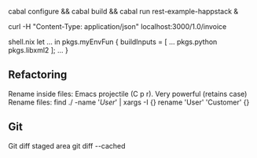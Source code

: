 cabal configure && cabal build && cabal run rest-example-happstack &

curl -H "Content-Type: application/json" localhost:3000/1.0/invoice

shell.nix
let 
  ...
in pkgs.myEnvFun {
  buildInputs = [
    ...
    pkgs.python
    pkgs.libxml2
  ];
 ...
 }

## Refactoring

Rename inside files: Emacs projectile (C p r). Very powerful (retains case)
Rename files: find ./ -name '*User*' | xargs -I {} rename 'User' 'Customer' {}

## Git

Git diff staged area
git diff --cached


